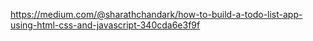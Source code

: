 https://medium.com/@sharathchandark/how-to-build-a-todo-list-app-using-html-css-and-javascript-340cda6e3f9f

